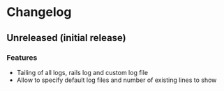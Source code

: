 # Changelog

## Unreleased (initial release)
### Features
- Tailing of all logs, rails log and custom log file
- Allow to specify default log files and number of existing lines to show
